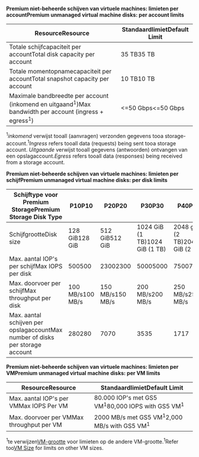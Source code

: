 <span data-ttu-id="f981f-101">**Premium niet-beheerde schijven van virtuele machines: limieten per account**</span><span class="sxs-lookup"><span data-stu-id="f981f-101">**Premium unmanaged virtual machine disks: per account limits**</span></span>

| <span data-ttu-id="f981f-102">Resource</span><span class="sxs-lookup"><span data-stu-id="f981f-102">Resource</span></span> | <span data-ttu-id="f981f-103">Standaardlimiet</span><span class="sxs-lookup"><span data-stu-id="f981f-103">Default Limit</span></span> |
| --- | --- |
| <span data-ttu-id="f981f-104">Totale schijfcapaciteit per account</span><span class="sxs-lookup"><span data-stu-id="f981f-104">Total disk capacity per account</span></span> |<span data-ttu-id="f981f-105">35 TB</span><span class="sxs-lookup"><span data-stu-id="f981f-105">35 TB</span></span> |
| <span data-ttu-id="f981f-106">Totale momentopnamecapaciteit per account</span><span class="sxs-lookup"><span data-stu-id="f981f-106">Total snapshot capacity per account</span></span> |<span data-ttu-id="f981f-107">10 TB</span><span class="sxs-lookup"><span data-stu-id="f981f-107">10 TB</span></span> |
| <span data-ttu-id="f981f-108">Maximale bandbreedte per account (inkomend en uitgaand<sup>1</sup>)</span><span class="sxs-lookup"><span data-stu-id="f981f-108">Max bandwidth per account (ingress + egress<sup>1</sup>)</span></span> |<span data-ttu-id="f981f-109"><=50 Gbps</span><span class="sxs-lookup"><span data-stu-id="f981f-109"><=50 Gbps</span></span> |

<span data-ttu-id="f981f-110"><sup>1</sup>*inkomend* verwijst tooall (aanvragen) verzonden gegevens tooa storage-account.</span><span class="sxs-lookup"><span data-stu-id="f981f-110"><sup>1</sup>*Ingress* refers tooall data (requests) being sent tooa storage account.</span></span> <span data-ttu-id="f981f-111">*Uitgaande* verwijst tooall gegevens (antwoorden) ontvangen van een opslagaccount.</span><span class="sxs-lookup"><span data-stu-id="f981f-111">*Egress* refers tooall data (responses) being received from a storage account.</span></span>

<span data-ttu-id="f981f-112">**Premium niet-beheerde schijven van virtuele machines: limieten per schijf**</span><span class="sxs-lookup"><span data-stu-id="f981f-112">**Premium unmanaged virtual machine disks: per disk limits**</span></span>

| <span data-ttu-id="f981f-113">Schijftype voor Premium Storage</span><span class="sxs-lookup"><span data-stu-id="f981f-113">Premium Storage Disk Type</span></span> | <span data-ttu-id="f981f-114">P10</span><span class="sxs-lookup"><span data-stu-id="f981f-114">P10</span></span> | <span data-ttu-id="f981f-115">P20</span><span class="sxs-lookup"><span data-stu-id="f981f-115">P20</span></span> | <span data-ttu-id="f981f-116">P30</span><span class="sxs-lookup"><span data-stu-id="f981f-116">P30</span></span> | <span data-ttu-id="f981f-117">P40</span><span class="sxs-lookup"><span data-stu-id="f981f-117">P40</span></span> | <span data-ttu-id="f981f-118">P50</span><span class="sxs-lookup"><span data-stu-id="f981f-118">P50</span></span> |
| --- | --- | --- | --- | --- | --- |
| <span data-ttu-id="f981f-119">Schijfgrootte</span><span class="sxs-lookup"><span data-stu-id="f981f-119">Disk size</span></span> |<span data-ttu-id="f981f-120">128 GiB</span><span class="sxs-lookup"><span data-stu-id="f981f-120">128 GiB</span></span> |<span data-ttu-id="f981f-121">512 GiB</span><span class="sxs-lookup"><span data-stu-id="f981f-121">512 GiB</span></span> |<span data-ttu-id="f981f-122">1024 GiB (1 TB)</span><span class="sxs-lookup"><span data-stu-id="f981f-122">1024 GiB (1 TB)</span></span> |<span data-ttu-id="f981f-123">2048 giB (2 TB)</span><span class="sxs-lookup"><span data-stu-id="f981f-123">2048 GiB (2 TB)</span></span>|<span data-ttu-id="f981f-124">4095 giB (4 TB)</span><span class="sxs-lookup"><span data-stu-id="f981f-124">4095 GiB (4 TB)</span></span>|
| <span data-ttu-id="f981f-125">Max. aantal IOP's per schijf</span><span class="sxs-lookup"><span data-stu-id="f981f-125">Max IOPS per disk</span></span> |<span data-ttu-id="f981f-126">500</span><span class="sxs-lookup"><span data-stu-id="f981f-126">500</span></span> |<span data-ttu-id="f981f-127">2300</span><span class="sxs-lookup"><span data-stu-id="f981f-127">2300</span></span> |<span data-ttu-id="f981f-128">5000</span><span class="sxs-lookup"><span data-stu-id="f981f-128">5000</span></span> |<span data-ttu-id="f981f-129">7500</span><span class="sxs-lookup"><span data-stu-id="f981f-129">7500</span></span> |<span data-ttu-id="f981f-130">7500</span><span class="sxs-lookup"><span data-stu-id="f981f-130">7500</span></span> |
| <span data-ttu-id="f981f-131">Max. doorvoer per schijf</span><span class="sxs-lookup"><span data-stu-id="f981f-131">Max throughput per disk</span></span> |<span data-ttu-id="f981f-132">100 MB/s</span><span class="sxs-lookup"><span data-stu-id="f981f-132">100 MB/s</span></span> | <span data-ttu-id="f981f-133">150 MB/s</span><span class="sxs-lookup"><span data-stu-id="f981f-133">150 MB/s</span></span> |<span data-ttu-id="f981f-134">200 MB/s</span><span class="sxs-lookup"><span data-stu-id="f981f-134">200 MB/s</span></span> |<span data-ttu-id="f981f-135">250 MB/s</span><span class="sxs-lookup"><span data-stu-id="f981f-135">250 MB/s</span></span> |<span data-ttu-id="f981f-136">250 MB/s</span><span class="sxs-lookup"><span data-stu-id="f981f-136">250 MB/s</span></span> |
| <span data-ttu-id="f981f-137">Max. aantal schijven per opslagaccount</span><span class="sxs-lookup"><span data-stu-id="f981f-137">Max number of disks per storage account</span></span> |<span data-ttu-id="f981f-138">280</span><span class="sxs-lookup"><span data-stu-id="f981f-138">280</span></span> |<span data-ttu-id="f981f-139">70</span><span class="sxs-lookup"><span data-stu-id="f981f-139">70</span></span> |<span data-ttu-id="f981f-140">35</span><span class="sxs-lookup"><span data-stu-id="f981f-140">35</span></span> | <span data-ttu-id="f981f-141">17</span><span class="sxs-lookup"><span data-stu-id="f981f-141">17</span></span> | <span data-ttu-id="f981f-142">8</span><span class="sxs-lookup"><span data-stu-id="f981f-142">8</span></span> |

<span data-ttu-id="f981f-143">**Premium niet-beheerde schijven van virtuele machines: limieten per VM**</span><span class="sxs-lookup"><span data-stu-id="f981f-143">**Premium unmanaged virtual machine disks: per VM limits**</span></span>

| <span data-ttu-id="f981f-144">Resource</span><span class="sxs-lookup"><span data-stu-id="f981f-144">Resource</span></span> | <span data-ttu-id="f981f-145">Standaardlimiet</span><span class="sxs-lookup"><span data-stu-id="f981f-145">Default Limit</span></span> |
| --- | --- |
| <span data-ttu-id="f981f-146">Max. aantal IOP's per VM</span><span class="sxs-lookup"><span data-stu-id="f981f-146">Max IOPS Per VM</span></span> |<span data-ttu-id="f981f-147">80.000 IOP's met GS5 VM<sup>1</sup></span><span class="sxs-lookup"><span data-stu-id="f981f-147">80,000 IOPS with GS5 VM<sup>1</sup></span></span> |
| <span data-ttu-id="f981f-148">Max. doorvoer per VM</span><span class="sxs-lookup"><span data-stu-id="f981f-148">Max throughput per VM</span></span> |<span data-ttu-id="f981f-149">2000 MB/s met GS5 VM<sup>1</sup></span><span class="sxs-lookup"><span data-stu-id="f981f-149">2,000 MB/s with GS5 VM<sup>1</sup></span></span> |

<span data-ttu-id="f981f-150"><sup>1</sup>te verwijzen[VM-grootte](../articles/virtual-machines/linux/sizes.md?toc=%2fazure%2fvirtual-machines%2flinux%2ftoc.json) voor limieten op de andere VM-grootte.</span><span class="sxs-lookup"><span data-stu-id="f981f-150"><sup>1</sup>Refer too[VM Size](../articles/virtual-machines/linux/sizes.md?toc=%2fazure%2fvirtual-machines%2flinux%2ftoc.json) for limits on other VM sizes.</span></span> 

